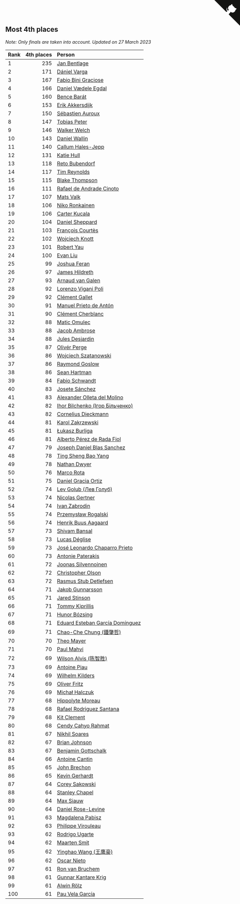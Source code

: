 ## Most 4th places

*Note: Only finals are taken into account.*
*Updated on 27 March 2023*

| Rank | 4th places | Person |
| :--- | ---: | :--- |
| 1 | 235 | [Jan Bentlage](https://www.worldcubeassociation.org/persons/2010BENT01) |
| 2 | 171 | [Dániel Varga](https://www.worldcubeassociation.org/persons/2008VARG01) |
| 3 | 167 | [Fabio Bini Graciose](https://www.worldcubeassociation.org/persons/2010GRAC02) |
| 4 | 166 | [Daniel Vædele Egdal](https://www.worldcubeassociation.org/persons/2013EGDA01) |
| 5 | 160 | [Bence Barát](https://www.worldcubeassociation.org/persons/2008BARA01) |
| 6 | 153 | [Erik Akkersdijk](https://www.worldcubeassociation.org/persons/2005AKKE01) |
| 7 | 150 | [Sébastien Auroux](https://www.worldcubeassociation.org/persons/2008AURO01) |
| 8 | 147 | [Tobias Peter](https://www.worldcubeassociation.org/persons/2014PETE03) |
| 9 | 146 | [Walker Welch](https://www.worldcubeassociation.org/persons/2011WELC01) |
| 10 | 143 | [Daniel Wallin](https://www.worldcubeassociation.org/persons/2013WALL03) |
| 11 | 140 | [Callum Hales-Jepp](https://www.worldcubeassociation.org/persons/2012HALE01) |
| 12 | 131 | [Katie Hull](https://www.worldcubeassociation.org/persons/2010HULL01) |
| 13 | 118 | [Reto Bubendorf](https://www.worldcubeassociation.org/persons/2012BUBE01) |
| 14 | 117 | [Tim Reynolds](https://www.worldcubeassociation.org/persons/2005REYN01) |
| 15 | 115 | [Blake Thompson](https://www.worldcubeassociation.org/persons/2010THOM03) |
| 16 | 111 | [Rafael de Andrade Cinoto](https://www.worldcubeassociation.org/persons/2007CINO01) |
| 17 | 107 | [Mats Valk](https://www.worldcubeassociation.org/persons/2007VALK01) |
| 18 | 106 | [Niko Ronkainen](https://www.worldcubeassociation.org/persons/2010RONK01) |
| 19 | 106 | [Carter Kucala](https://www.worldcubeassociation.org/persons/2015KUCA01) |
| 20 | 104 | [Daniel Sheppard](https://www.worldcubeassociation.org/persons/2009SHEP01) |
| 21 | 103 | [François Courtès](https://www.worldcubeassociation.org/persons/2008COUR01) |
| 22 | 102 | [Wojciech Knott](https://www.worldcubeassociation.org/persons/2011KNOT01) |
| 23 | 101 | [Robert Yau](https://www.worldcubeassociation.org/persons/2009YAUR01) |
| 24 | 100 | [Evan Liu](https://www.worldcubeassociation.org/persons/2009LIUE01) |
| 25 | 99 | [Joshua Feran](https://www.worldcubeassociation.org/persons/2011FERA01) |
| 26 | 97 | [James Hildreth](https://www.worldcubeassociation.org/persons/2009HILD01) |
| 27 | 93 | [Arnaud van Galen](https://www.worldcubeassociation.org/persons/2006GALE01) |
| 28 | 92 | [Lorenzo Vigani Poli](https://www.worldcubeassociation.org/persons/2007POLI01) |
| 29 | 92 | [Clément Gallet](https://www.worldcubeassociation.org/persons/2004GALL02) |
| 30 | 91 | [Manuel Prieto de Antón](https://www.worldcubeassociation.org/persons/2015ANTO04) |
| 31 | 90 | [Clément Cherblanc](https://www.worldcubeassociation.org/persons/2014CHER05) |
| 32 | 88 | [Matic Omulec](https://www.worldcubeassociation.org/persons/2010OMUL02) |
| 33 | 88 | [Jacob Ambrose](https://www.worldcubeassociation.org/persons/2010AMBR01) |
| 34 | 88 | [Jules Desjardin](https://www.worldcubeassociation.org/persons/2010DESJ01) |
| 35 | 87 | [Olivér Perge](https://www.worldcubeassociation.org/persons/2007PERG01) |
| 36 | 86 | [Wojciech Szatanowski](https://www.worldcubeassociation.org/persons/2011SZAT01) |
| 37 | 86 | [Raymond Goslow](https://www.worldcubeassociation.org/persons/2014GOSL01) |
| 38 | 86 | [Sean Hartman](https://www.worldcubeassociation.org/persons/2016HART02) |
| 39 | 84 | [Fabio Schwandt](https://www.worldcubeassociation.org/persons/2014SCHW02) |
| 40 | 83 | [Josete Sánchez](https://www.worldcubeassociation.org/persons/2015SANC18) |
| 41 | 83 | [Alexander Olleta del Molino](https://www.worldcubeassociation.org/persons/2008OLLE01) |
| 42 | 82 | [Ihor Bilchenko (Ігор Більченко)](https://www.worldcubeassociation.org/persons/2011BILC01) |
| 43 | 82 | [Cornelius Dieckmann](https://www.worldcubeassociation.org/persons/2009DIEC01) |
| 44 | 81 | [Karol Zakrzewski](https://www.worldcubeassociation.org/persons/2014ZAKR01) |
| 45 | 81 | [Łukasz Burliga](https://www.worldcubeassociation.org/persons/2013BURL01) |
| 46 | 81 | [Alberto Pérez de Rada Fiol](https://www.worldcubeassociation.org/persons/2011FIOL01) |
| 47 | 79 | [Joseph Daniel Blas Sanchez](https://www.worldcubeassociation.org/persons/2016SANC08) |
| 48 | 78 | [Ting Sheng Bao Yang](https://www.worldcubeassociation.org/persons/2008BAOY01) |
| 49 | 78 | [Nathan Dwyer](https://www.worldcubeassociation.org/persons/2011DWYE02) |
| 50 | 76 | [Marco Rota](https://www.worldcubeassociation.org/persons/2009ROTA01) |
| 51 | 75 | [Daniel Gracia Ortiz](https://www.worldcubeassociation.org/persons/2009ORTI01) |
| 52 | 74 | [Lev Golub (Лев Голуб)](https://www.worldcubeassociation.org/persons/2014HOLU01) |
| 53 | 74 | [Nicolas Gertner](https://www.worldcubeassociation.org/persons/2013GERT01) |
| 54 | 74 | [Ivan Zabrodin](https://www.worldcubeassociation.org/persons/2012ZABR01) |
| 55 | 74 | [Przemysław Rogalski](https://www.worldcubeassociation.org/persons/2013ROGA02) |
| 56 | 74 | [Henrik Buus Aagaard](https://www.worldcubeassociation.org/persons/2006BUUS01) |
| 57 | 73 | [Shivam Bansal](https://www.worldcubeassociation.org/persons/2011BANS02) |
| 58 | 73 | [Lucas Déglise](https://www.worldcubeassociation.org/persons/2015DEGL01) |
| 59 | 73 | [José Leonardo Chaparro Prieto](https://www.worldcubeassociation.org/persons/2011CHAP01) |
| 60 | 73 | [Antonie Paterakis](https://www.worldcubeassociation.org/persons/2012PATE01) |
| 61 | 72 | [Joonas Silvennoinen](https://www.worldcubeassociation.org/persons/2016SILV07) |
| 62 | 72 | [Christopher Olson](https://www.worldcubeassociation.org/persons/2009OLSO01) |
| 63 | 72 | [Rasmus Stub Detlefsen](https://www.worldcubeassociation.org/persons/2014DETL01) |
| 64 | 71 | [Jakob Gunnarsson](https://www.worldcubeassociation.org/persons/2015GUNN01) |
| 65 | 71 | [Jared Stinson](https://www.worldcubeassociation.org/persons/2014STIN01) |
| 66 | 71 | [Tommy Kiprillis](https://www.worldcubeassociation.org/persons/2014KIPR01) |
| 67 | 71 | [Hunor Bózsing](https://www.worldcubeassociation.org/persons/2009BOZS01) |
| 68 | 71 | [Eduard Esteban García Domínguez](https://www.worldcubeassociation.org/persons/2011EDUA01) |
| 69 | 71 | [Chao-Che Chung (鍾肇哲)](https://www.worldcubeassociation.org/persons/2012CHON03) |
| 70 | 70 | [Theo Mayer](https://www.worldcubeassociation.org/persons/2012MAYE01) |
| 71 | 70 | [Paul Mahvi](https://www.worldcubeassociation.org/persons/2012MAHV01) |
| 72 | 69 | [Wilson Alvis (陈智胜)](https://www.worldcubeassociation.org/persons/2011ALVI01) |
| 73 | 69 | [Antoine Piau](https://www.worldcubeassociation.org/persons/2008PIAU01) |
| 74 | 69 | [Wilhelm Kilders](https://www.worldcubeassociation.org/persons/2010KILD02) |
| 75 | 69 | [Oliver Fritz](https://www.worldcubeassociation.org/persons/2014FRIT02) |
| 76 | 69 | [Michał Halczuk](https://www.worldcubeassociation.org/persons/2006HALC01) |
| 77 | 68 | [Hippolyte Moreau](https://www.worldcubeassociation.org/persons/2008MORE02) |
| 78 | 68 | [Rafael Rodriguez Santana](https://www.worldcubeassociation.org/persons/2012SANT12) |
| 79 | 68 | [Kit Clement](https://www.worldcubeassociation.org/persons/2008CLEM01) |
| 80 | 68 | [Cendy Cahyo Rahmat](https://www.worldcubeassociation.org/persons/2010RAHM02) |
| 81 | 67 | [Nikhil Soares](https://www.worldcubeassociation.org/persons/2015SOAR01) |
| 82 | 67 | [Brian Johnson](https://www.worldcubeassociation.org/persons/2013JOHN10) |
| 83 | 67 | [Benjamin Gottschalk](https://www.worldcubeassociation.org/persons/2016GOTT01) |
| 84 | 66 | [Antoine Cantin](https://www.worldcubeassociation.org/persons/2010CANT02) |
| 85 | 65 | [John Brechon](https://www.worldcubeassociation.org/persons/2010BREC01) |
| 86 | 65 | [Kevin Gerhardt](https://www.worldcubeassociation.org/persons/2013GERH01) |
| 87 | 64 | [Corey Sakowski](https://www.worldcubeassociation.org/persons/2011SAKO01) |
| 88 | 64 | [Stanley Chapel](https://www.worldcubeassociation.org/persons/2016CHAP04) |
| 89 | 64 | [Max Siauw](https://www.worldcubeassociation.org/persons/2017SIAU02) |
| 90 | 64 | [Daniel Rose-Levine](https://www.worldcubeassociation.org/persons/2015ROSE01) |
| 91 | 63 | [Magdalena Pabisz](https://www.worldcubeassociation.org/persons/2017PABI01) |
| 92 | 63 | [Philippe Virouleau](https://www.worldcubeassociation.org/persons/2008VIRO01) |
| 93 | 62 | [Rodrigo Ugarte](https://www.worldcubeassociation.org/persons/2015UGAR01) |
| 94 | 62 | [Maarten Smit](https://www.worldcubeassociation.org/persons/2008SMIT04) |
| 95 | 62 | [Yinghao Wang (王鹰豪)](https://www.worldcubeassociation.org/persons/2010WANG07) |
| 96 | 62 | [Oscar Nieto](https://www.worldcubeassociation.org/persons/2014NIET03) |
| 97 | 61 | [Ron van Bruchem](https://www.worldcubeassociation.org/persons/2003BRUC01) |
| 98 | 61 | [Gunnar Kantare Krig](https://www.worldcubeassociation.org/persons/2004KRIG01) |
| 99 | 61 | [Alwin Rölz](https://www.worldcubeassociation.org/persons/2016ROLZ01) |
| 100 | 61 | [Pau Vela García](https://www.worldcubeassociation.org/persons/2009GARC04) |


<a href="https://github.com/JustinTimeCuber/wca_statistics" class="github-corner" aria-label="View source on Github"><svg width="80" height="80" viewBox="0 0 250 250" style="fill:#151513; color:#fff; position: absolute; top: 0; border: 0; right: 0;" aria-hidden="true"><path d="M0,0 L115,115 L130,115 L142,142 L250,250 L250,0 Z"></path><path d="M128.3,109.0 C113.8,99.7 119.0,89.6 119.0,89.6 C122.0,82.7 120.5,78.6 120.5,78.6 C119.2,72.0 123.4,76.3 123.4,76.3 C127.3,80.9 125.5,87.3 125.5,87.3 C122.9,97.6 130.6,101.9 134.4,103.2" fill="currentColor" style="transform-origin: 130px 106px;" class="octo-arm"></path><path d="M115.0,115.0 C114.9,115.1 118.7,116.5 119.8,115.4 L133.7,101.6 C136.9,99.2 139.9,98.4 142.2,98.6 C133.8,88.0 127.5,74.4 143.8,58.0 C148.5,53.4 154.0,51.2 159.7,51.0 C160.3,49.4 163.2,43.6 171.4,40.1 C171.4,40.1 176.1,42.5 178.8,56.2 C183.1,58.6 187.2,61.8 190.9,65.4 C194.5,69.0 197.7,73.2 200.1,77.6 C213.8,80.2 216.3,84.9 216.3,84.9 C212.7,93.1 206.9,96.0 205.4,96.6 C205.1,102.4 203.0,107.8 198.3,112.5 C181.9,128.9 168.3,122.5 157.7,114.1 C157.9,116.9 156.7,120.9 152.7,124.9 L141.0,136.5 C139.8,137.7 141.6,141.9 141.8,141.8 Z" fill="currentColor" class="octo-body"></path></svg></a><style>.github-corner:hover .octo-arm{animation:octocat-wave 560ms ease-in-out}@keyframes octocat-wave{0%,100%{transform:rotate(0)}20%,60%{transform:rotate(-25deg)}40%,80%{transform:rotate(10deg)}}@media (max-width:500px){.github-corner:hover .octo-arm{animation:none}.github-corner .octo-arm{animation:octocat-wave 560ms ease-in-out}}</style>
